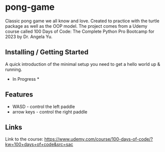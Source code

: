 # pong-game

Classic pong game we all know and love. Created to practice with the turtle package as well as the OOP model. The project comes from a Udemy course called 100 Days of Code: The Complete Python Pro Bootcamp for 2023 by Dr. Angela Yu.

## Installing / Getting Started

A quick introduction of the minimal setup you need to get a hello world up &
running.
* In Progress *

## Features

* WASD - control the left paddle
* arrow keys - control the right paddle


## Links

Link to the course: https://www.udemy.com/course/100-days-of-code/?kw=100+days+of+code&src=sac
